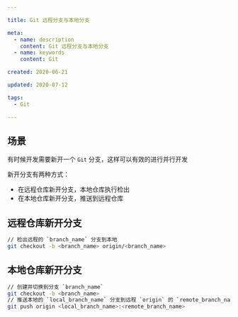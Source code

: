 ```yaml
---

title: Git 远程分支与本地分支

meta:
  - name: description
    content: Git 远程分支与本地分支
  - name: keywords
    content: Git

created: 2020-06-21

updated: 2020-07-12

tags:
  - Git

---
```


## 场景

有时候开发需要新开一个 `Git` 分支，这样可以有效的进行并行开发

新开分支有两种方式：

* 在远程仓库新开分支，本地仓库执行检出
* 在本地仓库新开分支，推送到远程仓库

## 远程仓库新开分支

``` bash
// 检出远程的 `branch_name` 分支到本地
git checkout -b <branch_name> origin/<branch_name>
```

## 本地仓库新开分支

``` bash
// 创建并切换到分支 `branch_name`
git checkout -b <branch_name>
// 推送本地的 `local_branch_name` 分支到远程 `origin` 的 `remote_branch_name` 分支
git push origin <local_branch_name>:<remote_branch_name>
```